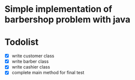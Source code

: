 # Simple implementation of barbershop problem with java

# Todolist

- [x] write customer class
- [x] write barber class
- [x] write cashier class
- [x] complete main method for final test
